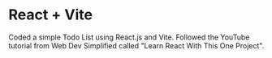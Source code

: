 # React + Vite

Coded a simple Todo List using React.js and Vite. Followed the YouTube tutorial from Web Dev Simplified called "Learn React With This One Project".
